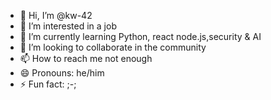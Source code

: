 - 👋 Hi, I’m @kw-42
- 👀 I’m interested in a job
- 🌱 I’m currently learning Python, react node.js,security & AI
- 💞️ I’m looking to collaborate in the community
- 📫 How to reach me not enough
- 😄 Pronouns: he/him
- ⚡ Fun fact: ;-;

<!---
kw-42/kw-42 is a ✨ special ✨ repository because its `README.md` (this file) appears on your GitHub profile.
You can click the Preview link to take a look at your changes.
--->
